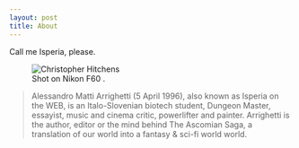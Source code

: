 ```yaml
---
layout: post
title: About
---
```


Call me Isperia, please.

<figure>
  <img alt="Christopher Hitchens" src="https://ibb.co/Vx9vVP2" />
  <figcaption>
    Shot on Nikon F60 .
  </figcaption>
</figure>


>Alessandro Matti Arrighetti (5 April 1996), also known as Isperia on the WEB, is an Italo-Slovenian biotech student, Dungeon Master, essayist, music and cinema critic, powerlifter and painter. Arrighetti is the author, editor or the mind behind The Ascomian Saga, a translation of our world into a fantasy & sci-fi world world. 
